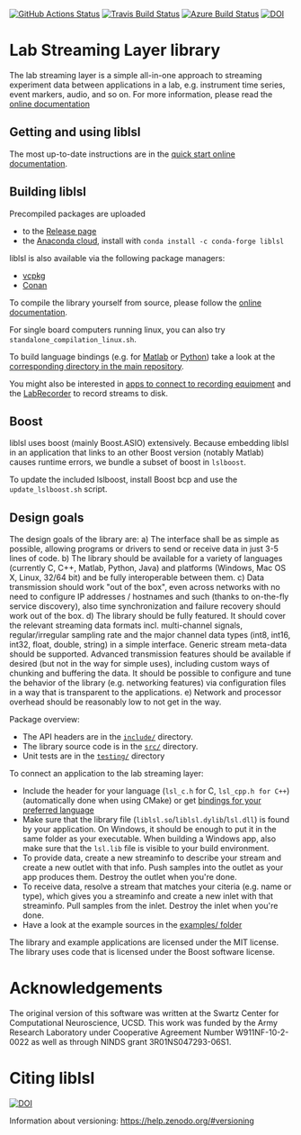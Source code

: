 [![GitHub Actions Status](https://github.com/sccn/liblsl/workflows/C%2FC++%20CI/badge.svg)](https://github.com/sccn/liblsl/actions)
[![Travis Build Status](https://travis-ci.org/sccn/liblsl.svg?branch=master)](https://travis-ci.org/sccn/liblsl)
[![Azure Build Status](https://dev.azure.com/labstreaminglayer/liblsl/_apis/build/status/sccn.liblsl?branchName=master)](https://dev.azure.com/labstreaminglayer/liblsl/_build/latest?definitionId=1&branchName=master)
[![DOI](https://zenodo.org/badge/123265865.svg)](https://zenodo.org/badge/latestdoi/123265865)

# Lab Streaming Layer library

The lab streaming layer is a simple all-in-one approach to streaming experiment
data between applications in a lab, e.g. instrument time series, event markers,
audio, and so on. For more information, please read the
[online documentation](https://labstreaminglayer.readthedocs.io)

## Getting and using liblsl

The most up-to-date instructions are in the
[quick start online documentation](https://labstreaminglayer.readthedocs.io/info/getting_started.html).

## Building liblsl

Precompiled packages are uploaded

- to the [Release page](https://github.com/sccn/liblsl/releases)
- the [Anaconda cloud](https://anaconda.org/conda-force/liblsl), install with `conda install -c conda-forge liblsl`

liblsl is also available via the following package managers:

- [vcpkg](https://vcpkg.io)
- [Conan](https://conan.io/center/liblsl)

To compile the library yourself from source,
please follow the [online documentation](https://labstreaminglayer.readthedocs.io/dev/lib_dev.html).

For single board computers running linux, you can also try
`standalone_compilation_linux.sh`.

To build language bindings (e.g. for
[Matlab](https://github.com/labstreaminglayer/liblsl-Matlab) or
[Python](https://github.com/labstreaminglayer/liblsl-Python)) take a look at
the [corresponding directory in the main repository](https://github.com/sccn/labstreaminglayer/tree/master/LSL).

You might also be interested in
[apps to connect to recording equipment](https://labstreaminglayer.readthedocs.io/info/supported_devices.html)
and the [LabRecorder](https://github.com/labstreaminglayer/App-LabRecorder) to record streams to disk.


## Boost

liblsl uses boost (mainly Boost.ASIO) extensively.
Because embedding liblsl in an application that links to an other Boost version (notably Matlab)
causes runtime errors, we bundle a subset of boost in
`lslboost`.

To update the included lslboost, install Boost bcp and use the `update_lslboost.sh` script.

## Design goals

The design goals of the library are:
a) The interface shall be as simple as possible, allowing programs or drivers to send 
   or receive data in just 3-5 lines of code.
b) The library should be available for a variety of languages (currently C, C++, Matlab, Python, Java) 
   and platforms (Windows, Mac OS X, Linux, 32/64 bit) and be fully interoperable between them.
c) Data transmission should work "out of the box", even across networks with no need to configure 
   IP addresses / hostnames and such (thanks to on-the-fly service discovery), also time synchronization 
   and failure recovery should work out of the box.
d) The library should be fully featured. It should cover the relevant streaming data formats incl. 
   multi-channel signals, regular/irregular sampling rate and the major channel data types 
   (int8, int16, int32, float, double, string) in a simple interface. Generic stream meta-data should 
   be supported. Advanced transmission features should be available if desired (but not in the way for 
   simple uses), including custom ways of chunking and buffering the data. It should be possible to 
   configure and tune the behavior of the library (e.g. networking features) via configuration files 
   in a way that is transparent to the applications.
e) Network and processor overhead should be reasonably low to not get in the way.

Package overview:
* The API headers are in the [`include/`](include/) directory.
* The library source code is in the [`src/`](src/) directory.
* Unit tests are in the [`testing/`](testing/) directory

To connect an application to the lab streaming layer:
* Include the header for your language (`lsl_c.h` for C, `lsl_cpp.h for C++`)
  (automatically done when using CMake) or get
  [bindings for your preferred language](https://github.com/sccn/labstreaminglayer/tree/master/LSL)
* Make sure that the library file (`liblsl.so`/`liblsl.dylib`/`lsl.dll`) is found by your application. 
  On Windows, it should be enough to put it in the same folder as your executable.
  When building a Windows app, also make sure that the `lsl.lib` file is visible
  to your build environment.
* To provide data, create a new streaminfo to describe your stream and create a new outlet with that info. 
  Push samples into the outlet as your app produces them. Destroy the outlet when you're done.
* To receive data, resolve a stream that matches your citeria (e.g. name or type), which gives you a 
  streaminfo and create a new inlet with that streaminfo. Pull samples from the inlet. 
  Destroy the inlet when you're done.
* Have a look at the example sources in the
  [examples/ folder](https://github.com/labstreaminglayer/App-Examples)

The library and example applications are licensed under the MIT license.  
The library uses code that is licensed under the Boost software license.

# Acknowledgements

The original version of this software was written at the Swartz Center for Computational Neuroscience, UCSD. This work was funded by the Army Research Laboratory under Cooperative Agreement Number W911NF-10-2-0022 as well as through NINDS grant 3R01NS047293-06S1.

# Citing liblsl

[![DOI](https://zenodo.org/badge/123265865.svg)](https://zenodo.org/badge/latestdoi/123265865)

Information about versioning: https://help.zenodo.org/#versioning
